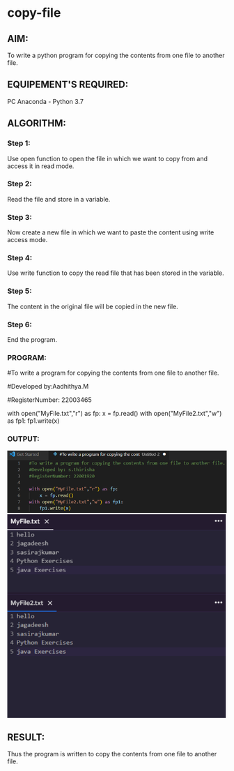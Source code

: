 # copy-file
## AIM:
To write a python program for copying the contents from one file to another file.
## EQUIPEMENT'S REQUIRED: 
PC
Anaconda - Python 3.7
## ALGORITHM: 
### Step 1:
Use open function to open the file in which we want to copy from and access it in read mode.

### Step 2:
Read the file and store in a variable.

### Step 3:
Now create a new file in which we want to paste the content using write access mode.

### Step 4:
Use write function to copy the read file that has been stored in the variable.

### Step 5:
The content in the original file will be copied in the new file.

### Step 6:
End the program.

### PROGRAM:
#To write a program for copying the contents from one file to another file.

#Developed by:Aadhithya.M

#RegisterNumber: 22003465

with open("MyFile.txt","r") as fp:
    x = fp.read()
with open("MyFile2.txt","w") as fp1:
   fp1.write(x)
### OUTPUT:
![output](1.6.png)
![output](1.7.png)


## RESULT:
Thus the program is written to copy the contents from one file to another file.
